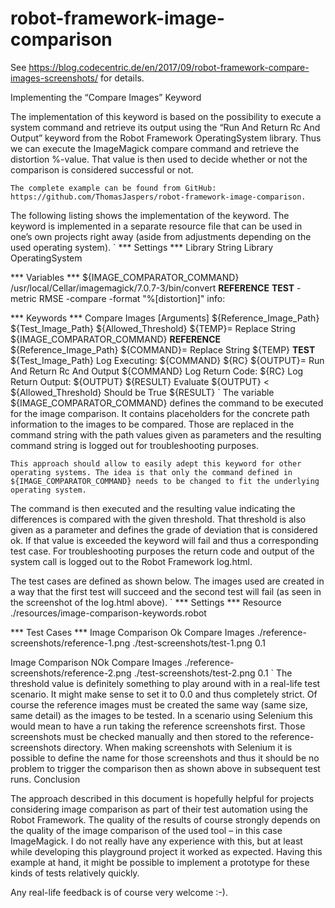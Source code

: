 # robot-framework-image-comparison

See https://blog.codecentric.de/en/2017/09/robot-framework-compare-images-screenshots/ for details.

Implementing the “Compare Images” Keyword

The implementation of this keyword is based on the possibility to execute a system command and retrieve its output using the “Run And Return Rc And Output” keyword from the Robot Framework OperatingSystem library. Thus we can execute the ImageMagick compare command and retrieve the distortion %-value. That value is then used to decide whether or not the comparison is considered successful or not.

    The complete example can be found from GitHub: https://github.com/ThomasJaspers/robot-framework-image-comparison.

The following listing shows the implementation of the keyword. The keyword is implemented in a separate resource file that can be used in one’s own projects right away (aside from adjustments depending on the used operating system).
`
*** Settings ***
Library   String
Library   OperatingSystem

*** Variables ***
${IMAGE_COMPARATOR_COMMAND}   /usr/local/Cellar/imagemagick/7.0.7-3/bin/convert __REFERENCE__ __TEST__ -metric RMSE -compare -format  "%[distortion]" info:

*** Keywords ***
Compare Images
   [Arguments]      ${Reference_Image_Path}    ${Test_Image_Path}    ${Allowed_Threshold}
   ${TEMP}=         Replace String     ${IMAGE_COMPARATOR_COMMAND}    __REFERENCE__     ${Reference_Image_Path}
   ${COMMAND}=      Replace String     ${TEMP}    __TEST__     ${Test_Image_Path}
   Log              Executing: ${COMMAND}
   ${RC}            ${OUTPUT}=     Run And Return Rc And Output     ${COMMAND}
   Log              Return Code: ${RC}
   Log              Return Output: ${OUTPUT}
   ${RESULT}        Evaluate    ${OUTPUT} < ${Allowed_Threshold}
   Should be True   ${RESULT}
`
The variable ${IMAGE_COMPARATOR_COMMAND} defines the command to be executed for the image comparison. It contains placeholders for the concrete path information to the images to be compared. Those are replaced in the command string with the path values given as parameters and the resulting command string is logged out for troubleshooting purposes.

    This approach should allow to easily adept this keyword for other operating systems. The idea is that only the command defined in ${IMAGE_COMPARATOR_COMMAND} needs to be changed to fit the underlying operating system.

The command is then executed and the resulting value indicating the differences is compared with the given threshold. That threshold is also given as a parameter and defines the grade of deviation that is considered ok. If that value is exceeded the keyword will fail and thus a corresponding test case. For troubleshooting purposes the return code and output of the system call is logged out to the Robot Framework log.html.

The test cases are defined as shown below. The images used are created in a way that the first test will succeed and the second test will fail (as seen in the screenshot of the log.html above).
`
*** Settings ***
Resource    ./resources/image-comparison-keywords.robot

*** Test Cases ***
Image Comparison Ok
  Compare Images    ./reference-screenshots/reference-1.png    ./test-screenshots/test-1.png   0.1

Image Comparison NOk
  Compare Images    ./reference-screenshots/reference-2.png    ./test-screenshots/test-2.png   0.1
`
The threshold value is definitely something to play around with in a real-life test scenario. It might make sense to set it to 0.0 and thus completely strict. Of course the reference images must be created the same way (same size, same detail) as the images to be tested. In a scenario using Selenium this would mean to have a run taking the reference screenshots first. Those screenshots must be checked manually and then stored to the reference-screenshots directory. When making screenshots with Selenium it is possible to define the name for those screenshots and thus it should be no problem to trigger the comparison then as shown above in subsequent test runs.
Conclusion

The approach described in this document is hopefully helpful for projects considering image comparison as part of their test automation using the Robot Framework. The quality of the results of course strongly depends on the quality of the image comparison of the used tool – in this case ImageMagick. I do not really have any experience with this, but at least while developing this playground project it worked as expected. Having this example at hand, it might be possible to implement a prototype for these kinds of tests relatively quickly.

Any real-life feedback is of course very welcome :-).
